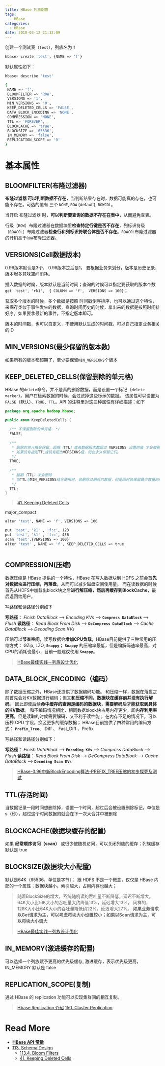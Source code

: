 ```yaml
---
title: HBase 列族配置
tags:
  - HBase
categories:
  - HBase
date: 2018-03-12 21:12:09
---
```



创建一个测试表（`test`），列族名为 `f`
``` bash
hbase> create 'test', {NAME => 'f'}
```

默认属性如下：
``` bash
hbase> describe 'test'

{
 NAME => 'f', 
 BLOOMFILTER => 'ROW', 
 VERSIONS => '1', 
 MIN_VERSIONS => '0', 
 KEEP_DELETED_CELLS => 'FALSE', 
 DATA_BLOCK_ENCODING => 'NONE', 
 COMPRESSION => 'NONE', 
 TTL => 'FOREVER', 
 BLOCKCACHE => 'true', 
 BLOCKSIZE => '65536', 
 IN_MEMORY => 'false',
 REPLICATION_SCOPE => '0'
}
```
<!--more--->

# 基本属性

## BLOOMFILTER(布隆过滤器)

**布隆过滤器 可以判断数据不存在**，当判断结果存在时，数据可能真的存在，也可能不存在。可选的值有 三个 `NONE`, `ROW` (default), `ROWCOL`。

当开启 布隆过滤器 时，**可以判断要查询的数据不存在在表中**，从而避免查表。

行级（`ROW`）布隆过滤器在数据块里**检查特定行键是否不存在**，列标识符级（`ROWCOL`）布隆过滤器**检查行和列标识符联合体是否不存在**。`ROWCOL`布隆过滤器的开销高于`ROW`布隆过滤器。





## VERSIONS(Cell数据版本)

0.96版本默认是3个， 0.98版本之后是1， 要根据业务来划分，版本是历史记录，版本增多意味空间消耗。

插入数据的时候，版本默认是当前时间；查询的时候可以指定要获取的版本个数 `get 'test', 'rk1',  { COLUMN => 'f',  VERSIONS => 100}`；

获取多个版本的时候，多个数据是按照 时间戳倒序排序，也可以通过这个特性，来保存类似于事件发生的数据，查询时间历史的时候，拿出来的数据是按照时间排好序，如果要拿最新的事件，不指定版本即可。

版本的时间戳，也可以自定义，不使用默认生成的时间戳，可以自己指定业务相关的ID


## MIN_VERSIONS(最少保留的版本数)

如果所有的版本都超期了，至少要保留`MIN_VERSIONS`个版本




## KEEP_DELETED_CELLS(保留删除的单元格)

HBase 的`delete`命令，并不是真的删除数据，而是设置一个标记（`delete marker`）。用户在检索数据的时候，会过滤掉这些标示的数据。
该属性可以设置为 `FALSE`（默认）、`TRUE`、`TTL`。API 的注释里对这三种属性有详细描述：如下

``` java
package org.apache.hadoop.hbase;

public enum KeepDeletedCells {

  /** 不保留删除的单元格. */
  FALSE,
  
  /**
   * 删除的单元格会保留，超期（TTL）或者数据版本数超过 VERSIONS 设置的值 才会被删除。
   * 如果没有指定TTL或没有超出VERSIONS值，则会永久保留它们。
   */
  TRUE,
  
  /**
   * 超期（TTL）才会删除
   * 当TTL与MIN_VERSIONS结合使用时，会删除过期后的数据，但是同时会保留最少数量的版本。
   */
  TTL;
}
```

> [41. Keeping Deleted Cells](http://hbase.apache.org/book.html#cf.keep.deleted)


major_compact

``` bash
alter 'test', NAME => 'f', VERSIONS => 100

put 'test', 'k1' , 'f:c', 123
put 'test', 'k1' , 'f:c', 456
scan 'test',{VERSIONS => 100}
alter 'test' , NAME => 'f', KEEP_DELETED_CELLS => true



```




## COMPRESSION(压缩)

数据压缩是 HBase 提供的一个特性，HBase 在写入数据块到 HDFS 之前会首**先对数据块进行压缩，再落盘**，从而可以减少磁盘空间使用量。
而在读数据的时候首先从HDFS中加载出block块之后**进行解压缩，然后再缓存到BlockCache**，最后返回给用户。

写路径和读路径分别如下

**写路径**： _Finish DataBlock_  -->  _Encoding KVs_  -->  **`Compress DataBlock`**  -->  _Flush_
**读路径**： _Read Block From Disk_  -->  **`DeCompress DataBlock`**  -->  _Cache DataBlock_  -->  _Decoding Scan KVs_


压缩可以**节省空间**，读写数据会**增加CPU负载**，HBase目前提供了三种常用的压缩方式： GZip, LZO, **`Snappy`**；
**`Snappy`** 的压缩率最低，但是编解码速率最高，对CPU的消耗也最小，目前一般建议使用 **`Snappy`**。


> [HBase最佳实践－列族设计优化](http://blog.csdn.net/javastart/article/details/51820212)




## DATA_BLOCK_ENCODING（编码）

除了数据压缩之外，HBase还提供了数据编码功能。
和压缩一样，数据在落盘之前首先会对KV数据进行编码；但又**和压缩不同，数据块在缓存前并没有执行解码**。
因此即使后续**命中缓存的查询是编码的数据块，需要解码后才能获取到具体的KV数据**。
和不编码情况相比，相同数据block快占用内存更少，即**内存利用率更高**，但是读取的时候需要解码，又不利于读性能；
在内存不足的情况下，可以压榨 CPU 字段，换区更多的缓存数据；
HBase目前提供了四种常用的编码方式：  **`Prefix_Tree`**、 Diff 、 Fast_Diff 、Prefix 


写路径和读路径分别如下：

**写路径**： _Finish DataBlock_  -->  **`Encoding KVs`**  -->  _Compress DataBlock_  -->  _Flush_
**读路径**： _Read Block From Disk_  -->  _DeCompress DataBlock_  -->  _Cache DataBlock_  -->  **`Decoding Scan KVs`**


> [HBase-0.96中新BlockEncoding算法-PREFIX_TREE压缩的初步探究及测试](http://zjushch.iteye.com/blog/1843793)









## TTL(存活时间)

当数据记录一段时间想删除掉，设置一个时间，超过后会被设置删除标记，单位是 s（秒），超过这个时间数据的就会在下一次大合并中被删除





## BLOCKCACHE(数据块缓存的配置)

如果 **经常顺序访问（scan）** 或很少被随机访问，可以关闭列族的缓存；列族缓存默认是 true


## BLOCKSIZE(数据块大小配置)
默认是64K（65536，单位是字节）； 跟 HDFS 不是一个概念，仅仅是 HBase 内部的一个属性；数据块越小，索引越大，占用内存也越大；

 
> 随着BlockSize的增大，系统随机读的吞吐量不断降低，延迟不断增大。64K大小比16K大小的吞吐量大约降低13%，延迟增大13%。
> 同样的，128K大小比64K大小的吞吐量降低约22%，延迟增大27%。
> **如果业务请求以Get请求为主，可以考虑将块大小设置较小；如果以Scan请求为主，可以将块大小调大**
> 
> [HBase最佳实践－列族设计优化](http://blog.csdn.net/javastart/article/details/51820212)



## IN_MEMORY(激进缓存的配置)

可以选择一个列族赋予更高的优先级缓存, 激进缓存，表示优先级更高，IN_MEMORY 默认是 false







## REPLICATION_SCOPE(复制)
 
通过 HBase 的 replication 功能可以实现集群间的相互复制。

> [Hbase Replication 介绍](http://lib.csdn.net/article/hbase/43717)
> [150. Cluster Replication](http://hbase.apache.org/book.html#_cluster_replication)






 
# Read More

- [**HBase API 常量**](http://hbase.apache.org/apidocs/constant-values.html)
- [113. Schema Design](http://hbase.apache.org/book.html#perf.schema)
    - [113.4. Bloom Filters](http://hbase.apache.org/book.html#schema.bloom)
    - [41. Keeping Deleted Cells](http://hbase.apache.org/book.html#cf.keep.deleted)
 

 
 

 

 
